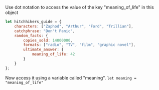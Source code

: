 Use dot notation to access the value of the key "meaning_of_life" in this object

```js
let hitchhikers_guide = {
    characters: ["Zaphod", "Arthur", "Ford", "Trillian"],
    catchphrase: "Don't Panic",
    random_facts: {
        copies_sold: 14000000,
        formats: ["radio", "TV", "film", "graphic novel"],
        ultimate_answer: {
            meaning_of_life: 42
        }
    }
};
```

Now access it using a variable called "meaning". `let meaning = "meaning_of_life"`
